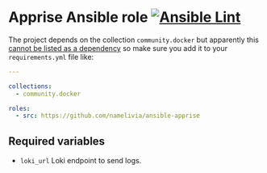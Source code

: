# Apprise Ansible role [![Ansible Lint](https://github.com/namelivia/ansible-apprise/actions/workflows/ansible-lint.yml/badge.svg)](https://github.com/namelivia/ansible-apprise/actions/workflows/ansible-lint.yml)

The project depends on the collection `community.docker` but apparently this [cannot be listed as a dependency](https://github.com/ansible/ansible/issues/62847) so make sure you add it to your `requirements.yml` file like:

```yml
---

collections:
  - community.docker

roles:
  - src: https://github.com/namelivia/ansible-apprise
```

## Required variables

 - `loki_url` Loki endpoint to send logs.
